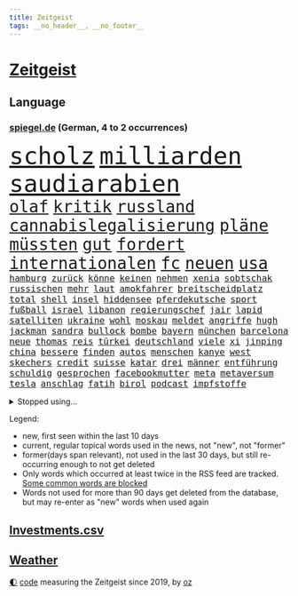 ```yaml
---
title: Zeitgeist
tags: __no_header__, __no_footer__
---
```


# [Zeitgeist](https://oliz.io/zeitgeist/)

## Language

<h3><a href="https://www.spiegel.de" target="_blank">spiegel.de</a> (German, 4 to 2 occurrences)</h3>
<p style="font-family:monospace">
<span style="font-size:32pt"><a href="news_links.html#scholz" class="current">scholz</a></span>
<span style="font-size:32pt"><a href="news_links.html#milliarden" class="current">milliarden</a></span>
<span style="font-size:32pt"><a href="news_links.html#saudiarabien" class="current">saudiarabien</a></span>
<br>
<span style="font-size:22pt"><a href="news_links.html#olaf" class="current">olaf</a></span>
<span style="font-size:22pt"><a href="news_links.html#kritik" class="current">kritik</a></span>
<span style="font-size:22pt"><a href="news_links.html#russland" class="current">russland</a></span>
<span style="font-size:22pt"><a href="news_links.html#cannabislegalisierung" class="new">cannabislegalisierung</a></span>
<span style="font-size:22pt"><a href="news_links.html#pläne" class="current">pläne</a></span>
<span style="font-size:22pt"><a href="news_links.html#müssten" class="current">müssten</a></span>
<span style="font-size:22pt"><a href="news_links.html#gut" class="current">gut</a></span>
<span style="font-size:22pt"><a href="news_links.html#fordert" class="current">fordert</a></span>
<span style="font-size:22pt"><a href="news_links.html#internationalen" class="current">internationalen</a></span>
<span style="font-size:22pt"><a href="news_links.html#fc" class="current">fc</a></span>
<span style="font-size:22pt"><a href="news_links.html#neuen" class="current">neuen</a></span>
<span style="font-size:22pt"><a href="news_links.html#usa" class="current">usa</a></span>
<br>
<span style="font-size:12pt"><a href="news_links.html#hamburg" class="current">hamburg</a></span>
<span style="font-size:12pt"><a href="news_links.html#zurück" class="current">zurück</a></span>
<span style="font-size:12pt"><a href="news_links.html#könne" class="current">könne</a></span>
<span style="font-size:12pt"><a href="news_links.html#keinen" class="current">keinen</a></span>
<span style="font-size:12pt"><a href="news_links.html#nehmen" class="current">nehmen</a></span>
<span style="font-size:12pt"><a href="news_links.html#xenia" class="new">xenia</a></span>
<span style="font-size:12pt"><a href="news_links.html#sobtschak" class="new">sobtschak</a></span>
<span style="font-size:12pt"><a href="news_links.html#russischen" class="current">russischen</a></span>
<span style="font-size:12pt"><a href="news_links.html#mehr" class="current">mehr</a></span>
<span style="font-size:12pt"><a href="news_links.html#laut" class="current">laut</a></span>
<span style="font-size:12pt"><a href="news_links.html#amokfahrer" class="new">amokfahrer</a></span>
<span style="font-size:12pt"><a href="news_links.html#breitscheidplatz" class="new">breitscheidplatz</a></span>
<span style="font-size:12pt"><a href="news_links.html#total" class="current">total</a></span>
<span style="font-size:12pt"><a href="news_links.html#shell" class="new">shell</a></span>
<span style="font-size:12pt"><a href="news_links.html#insel" class="current">insel</a></span>
<span style="font-size:12pt"><a href="news_links.html#hiddensee" class="new">hiddensee</a></span>
<span style="font-size:12pt"><a href="news_links.html#pferdekutsche" class="new">pferdekutsche</a></span>
<span style="font-size:12pt"><a href="news_links.html#sport" class="current">sport</a></span>
<span style="font-size:12pt"><a href="news_links.html#fußball" class="current">fußball</a></span>
<span style="font-size:12pt"><a href="news_links.html#israel" class="current">israel</a></span>
<span style="font-size:12pt"><a href="news_links.html#libanon" class="current">libanon</a></span>
<span style="font-size:12pt"><a href="news_links.html#regierungschef" class="current">regierungschef</a></span>
<span style="font-size:12pt"><a href="news_links.html#jair" class="current">jair</a></span>
<span style="font-size:12pt"><a href="news_links.html#lapid" class="current">lapid</a></span>
<span style="font-size:12pt"><a href="news_links.html#satelliten" class="current">satelliten</a></span>
<span style="font-size:12pt"><a href="news_links.html#ukraine" class="current">ukraine</a></span>
<span style="font-size:12pt"><a href="news_links.html#wohl" class="current">wohl</a></span>
<span style="font-size:12pt"><a href="news_links.html#moskau" class="current">moskau</a></span>
<span style="font-size:12pt"><a href="news_links.html#meldet" class="current">meldet</a></span>
<span style="font-size:12pt"><a href="news_links.html#angriffe" class="current">angriffe</a></span>
<span style="font-size:12pt"><a href="news_links.html#hugh" class="current">hugh</a></span>
<span style="font-size:12pt"><a href="news_links.html#jackman" class="current">jackman</a></span>
<span style="font-size:12pt"><a href="news_links.html#sandra" class="new">sandra</a></span>
<span style="font-size:12pt"><a href="news_links.html#bullock" class="new">bullock</a></span>
<span style="font-size:12pt"><a href="news_links.html#bombe" class="current">bombe</a></span>
<span style="font-size:12pt"><a href="news_links.html#bayern" class="current">bayern</a></span>
<span style="font-size:12pt"><a href="news_links.html#münchen" class="current">münchen</a></span>
<span style="font-size:12pt"><a href="news_links.html#barcelona" class="current">barcelona</a></span>
<span style="font-size:12pt"><a href="news_links.html#neue" class="current">neue</a></span>
<span style="font-size:12pt"><a href="news_links.html#thomas" class="current">thomas</a></span>
<span style="font-size:12pt"><a href="news_links.html#reis" class="current">reis</a></span>
<span style="font-size:12pt"><a href="news_links.html#türkei" class="current">türkei</a></span>
<span style="font-size:12pt"><a href="news_links.html#deutschland" class="current">deutschland</a></span>
<span style="font-size:12pt"><a href="news_links.html#viele" class="current">viele</a></span>
<span style="font-size:12pt"><a href="news_links.html#xi" class="current">xi</a></span>
<span style="font-size:12pt"><a href="news_links.html#jinping" class="current">jinping</a></span>
<span style="font-size:12pt"><a href="news_links.html#china" class="current">china</a></span>
<span style="font-size:12pt"><a href="news_links.html#bessere" class="current">bessere</a></span>
<span style="font-size:12pt"><a href="news_links.html#finden" class="current">finden</a></span>
<span style="font-size:12pt"><a href="news_links.html#autos" class="current">autos</a></span>
<span style="font-size:12pt"><a href="news_links.html#menschen" class="current">menschen</a></span>
<span style="font-size:12pt"><a href="news_links.html#kanye" class="current">kanye</a></span>
<span style="font-size:12pt"><a href="news_links.html#west" class="current">west</a></span>
<span style="font-size:12pt"><a href="news_links.html#skechers" class="new">skechers</a></span>
<span style="font-size:12pt"><a href="news_links.html#credit" class="new">credit</a></span>
<span style="font-size:12pt"><a href="news_links.html#suisse" class="new">suisse</a></span>
<span style="font-size:12pt"><a href="news_links.html#katar" class="current">katar</a></span>
<span style="font-size:12pt"><a href="news_links.html#drei" class="current">drei</a></span>
<span style="font-size:12pt"><a href="news_links.html#männer" class="current">männer</a></span>
<span style="font-size:12pt"><a href="news_links.html#entführung" class="current">entführung</a></span>
<span style="font-size:12pt"><a href="news_links.html#schuldig" class="current">schuldig</a></span>
<span style="font-size:12pt"><a href="news_links.html#gesprochen" class="current">gesprochen</a></span>
<span style="font-size:12pt"><a href="news_links.html#facebookmutter" class="current">facebookmutter</a></span>
<span style="font-size:12pt"><a href="news_links.html#meta" class="current">meta</a></span>
<span style="font-size:12pt"><a href="news_links.html#metaversum" class="new">metaversum</a></span>
<span style="font-size:12pt"><a href="news_links.html#tesla" class="current">tesla</a></span>
<span style="font-size:12pt"><a href="news_links.html#anschlag" class="current">anschlag</a></span>
<span style="font-size:12pt"><a href="news_links.html#fatih" class="new">fatih</a></span>
<span style="font-size:12pt"><a href="news_links.html#birol" class="new">birol</a></span>
<span style="font-size:12pt"><a href="news_links.html#podcast" class="current">podcast</a></span>
<span style="font-size:12pt"><a href="news_links.html#impfstoffe" class="current">impfstoffe</a></span>
</p>
<details>
<summary>Stopped using...</summary>
<p class="former" style="font-size:12pt">
anwohner(735) ausbruch(735) erholung(735) manöver(735) tatverdächtige(735) auftakt(734) coronainfektion(734) gewaltig(734) israelische(734) wichtigste(734) beeinflussen(733) digitalisierung(733) entlassung(733) geschickt(733) scheinen(733) stich(733) volkswagen(733) abschied(732) aktien(732) isolation(732) korruption(732) verluste(732) amerikanische(731) berühmt(731) kurzarbeit(731) summe(731) südkorea(731) awards(730) feierte(730) gerechtigkeit(730) leipziger(730) phase(730) umfeld(730) nahverkehr(729) richten(729) untersuchungshaft(729) verabschiedet(729) weißen(729) 400(728) anderes(728) ausgesprochen(728) beobachtet(728) brexit(728) diskussion(728) enthüllt(728) legendären(728) sachsenanhalt(728) vermögen(728) zahlreichen(728) 2000(727) auswahl(727) becker(727) bilden(727) bildern(727) eindämmen(727) enorm(727) fort(727) kaputt(727) klimaneutral(727) landesregierung(727) lobt(727) persönliche(727) schatten(727) spdpolitikerin(727) verdachts(727) verstärken(727) wohnhaus(727) bloß(726) fließt(726) flugzeuge(726) konzerne(726) pflege(726) rechtsextremismus(726) demonstriert(725) dreimal(725) endgültig(725) erfolgreiche(725) hubschrauber(725) impfung(725) infektion(725) jedenfalls(725) meinungsfreiheit(725) name(725) rettungskräfte(725) schwester(725) simon(725) spätestens(725) usschauspielerin(725) wirken(725) brandenburg(724) einziehen(724) hinterher(724) klinik(724) maß(724) märchen(724) rafael(724) themen(724) ungarns(724) bekanntesten(723) bot(723) gebrochen(723) gestoßen(723) hund(723) höchststand(723) radsport(723) richtige(723) schnelltests(723) zuversicht(723) einstigen(722) endspiel(722) erneuten(722) ersetzen(722) gesprächen(722) trennung(722) umweltministerin(722) unterstützer(722) abgehört(721) cartoons(721) julian(721) körperverletzung(721) nahen(721) untersuchen(721) verdächtigt(721) verpassen(721) wolle(721) 130(720) beschließen(720) coronapolitik(720) entsetzen(720) premiere(720) staats(720) tokio(720) ton(720) virologen(720) werke(720) abgebrochen(719) eskalieren(719) gegenteil(719) symptome(719) unbedingt(719) berater(718) berät(718) gehandelt(718) kilometern(718) mitteln(718) olympische(718) teenager(718) verbessert(716) wochenlang(715) auftreten(714) gerechnet(714) verstößt(714) verteidigen(714) gabriel(713) zusammenstoß(713) echten(712) le(712) motor(712) rollt(712) ökonomen(712) gemeinsames(711) sehnsucht(711) wind(711) erderwärmung(710) pflegekräfte(710) brach(709) rechtzeitig(709) springen(709) ereignisse(708) hunger(708) bob(707) landesweit(707) rasen(707) sachsens(707) sage(707) spanische(707) tennisprofi(707) verwickelt(707) meines(706) müsste(706) fortsetzung(705) landet(705) begrüßt(703) februar(703) ringen(702) apps(701) bier(701) wendet(701) abstieg(700) kassieren(700) automatisch(699) benötigen(697) schaut(697) halbe(696) insolvenz(696) lebensgefährlich(693) finanzielle(692) tisch(691) schwung(690) sarah(689) schmerz(689) kleinkind(688) foto(685) staatlichen(685) sogenannten(682) zeitung(682) impfpflicht(680) gesetzlichen(672) aktionen(666) quadratmeter(665) reihen(664) motivation(643) heidelberg(642) londons(642) berichtete(638) übers(634) iv(622) verleumdung(609) vormarsch(605) ausstellung(600) 5000(595) verlusten(591) neuanfang(587) fluggesellschaft(582) elfjährigen(567) strebt(565) erschoss(563) reue(556) fonds(541) 250(536) werte(536) erschüttern(528) fußballnationalmannschaft(525) japanischen(519) komme(519) reichtum(519) lediglich(514) tennisstar(501) waldbrände(499) felix(494) gefilmt(494) aachen(490) argument(483) zentralbank(482) bezichtigt(479) wenigsten(476) traditionelle(474) bauern(472) kleidung(472) belastung(470) brannte(470) kroatien(470) terroranschlag(469) staatschefs(468) parteispitze(466) erlag(462) grundsätzlich(458) cup(456) australischen(452) auszeit(448) emiraten(444) sorgten(443) bedankt(442) zögert(442) dominieren(440) fällig(438) technischen(437) kollision(434) erweisen(425) höchstwert(423) umkämpften(416) verteuern(414) paket(412) löschen(409) flüchtende(404) vorhang(404) scholz'(403) staatsbesuch(402) nachmittag(399) harris(398) landwirte(398) lutz(393) agiert(392) verbündeten(392) world(392) 22jährige(390) gesetzesänderung(390) wachsende(390) operationen(389) minderheiten(387) getöteten(386) gewandt(384) royals(384) jeffrey(380) angeschlossen(378) floyd(377) protestierten(377) ostdeutschen(376) bekräftigt(371) kremlsprecher(371) schränkt(370) abhängigkeit(369) exportiert(368) gezielte(367) krankenkassen(364) vorsitz(364) vermitteln(362) knappheit(359) gedrängt(357) einander(356) siebten(356) spürbar(355) kälte(350) leise(350) rotterdam(350) argumenten(349) plastikmüll(349) ansicht(345) scherz(345) ungewöhnliche(344) magazin(343) perspektive(343) booster(342) vorzugehen(342) hals(339) fahndet(337) stadtteil(334) sekunde(333) bekannteste(331) eindringlichen(325) kürzer(325) lärm(321) schienen(320) technischer(319) pech(315) otto(314) laura(313) beteiligte(312) bundesfinanzminister(310) waffenruhe(310) sank(309) unogeneralsekretär(309) auseinandersetzungen(308) angekündigte(306) positiver(306) nordirak(305) wmteilnahme(305) menschenrechtslage(304) erwiesen(302) pink(302) lehrerinnen(301) verteuert(299) überlebten(296) altkanzler(295) senden(294) preissteigerungen(292) begleiter(290) gottesdienst(290) gedenkt(288) bundesinnenministerin(287) südpazifik(287) bafög(286) nadal(286) oscars(284) bredouille(282) gefechte(281) heikel(281) systematisch(278) bijan(277) djirsarai(277) match(272) 2500(271) austritt(270) juristischen(270) lemke(268) steffi(268) städtetag(268) verringern(268) zahlreicher(268) pelé(267) großbrand(266) ausgeschieden(263) geschenk(261) kümmert(261) geklagt(259) getragen(257) vergleichsweise(253) krankheiten(251) royal(251) lawrow(249) afrikanischen(248) braut(248) klingen(248) flughäfen(245) strände(245) cyberattacken(244) umfragen(244) great(239) mögliches(239) unwetter(239) einmalige(238) verwaltung(238) mut(237) pausen(236) gestrandet(235) verspätungen(235) behauptete(234) kylian(234) mbappé(234) mohammed(231) norwegischer(231) 1982(229) schlägen(228) we(228) samt(227) bürokratie(226) leak(226) begleiten(225) aufhebung(223) sklaverei(220) neunten(219) jennifer(218) km/h(218) schwarzmeerflotte(218) gegendemonstranten(217) südamerika(217) anlässlich(215) bomben(214) drohten(212) stopfen(212) ausweitung(210) verbrauchern(210) hochrangigen(209) maskendeals(209) örtlichen(209) mobil(208) schmerzen(208) vereinbaren(208) ausfällen(207) erdöl(207) kurse(207) sondervermögen(207) finnische(206) künstlerin(206) mutige(206) ausgang(205) baustelle(205) mariupol(205) messerangriff(205) heben(204) instrumentalisiert(204) ansteigen(203) applaus(203) marathon(203) söhne(203) verliehen(203) belgrad(197) sozial(197) staatsbürgerschaft(197) ständige(197) typ(197) 25jähriger(195) dylan(195) embargo(195) verteidigte(195) oligarch(193) verwüstungen(193) geschäftsleute(192) liveübertragung(192) villen(192) flossen(191) unsicherheit(191) gelassenheit(190) weizen(190) beispiele(189) kadaver(188) überlebenden(188) bewertung(187) spürt(187) flüssiggas(186) house(186) talent(186) kalt(185) tegernsee(185) bestreiten(183) ordentlich(183) verweis(182) zweifelhaften(182) auslösen(181) bezeichnen(180) energieminister(180) 48(179) aufgeführt(179) feiernder(179) beschuldigen(178) erhalt(178) fernen(178) heike(178) motto(177) landwirt(176) öpnv(176) irrtümer(175) registrierte(175) speichern(175) zusätzlich(175) besichtigen(174) germania(171) mandat(171) ufer(171) impfkommission(170) markiert(170) aserbaidschan(169) butscha(169) gewalttaten(169) jack(169) vergewaltigungen(169) behoben(168) bafögreform(167) energiemanager(166) toxische(166) besetzen(165) islamist(165) steuersenkung(165) warteten(165) pelosi(164) bebt(162) menschenhandel(162) billigen(161) iserlohn(161) joker(161) morden(161) besuchte(160) taifun(160) mars(159) punks(159) 91jährige(158) iaea(158) nagelsmann(157) dieb(156) gekürzt(156) gepäck(155) jubel(155) kopenhagen(155) pogba(154) explodierenden(152) ringtausch(152) würdigt(151) gaza(150) lesung(148) stiehlt(148) verbliebenen(148) nachnamen(147) schrecklich(147) skulpturen(146) unbewohnbar(146) ac(145) bäcker(145) herausgekommen(145) isoliert(145) mobbing(145) 14jährigen(143) carlo(143) mordfall(142) basketball(141) dubiose(139) homosexuelle(139) ifoumfrage(139) bedingung(138) billigticket(138) europameister(138) prüfer(138) verhaftungen(138) computer(137) homosexuellen(137) massivem(137) objekte(137) rügen(137) brennende(136) sylt(136) waggons(136) restlichen(135) sportlich(135) verwenden(135) anwesen(134) ausgezahlt(134) budget(134) familienplanung(134) 16jährigen(133) angeschlagenen(133) borne(133) brennen(133) mexikaner(133) heimem(132) kapazitäten(131) votum(131) 110(130) anzeige(130) dividende(130) lidl(129) provider(127) tierschutz(127) bedarf(126) lob(126) oberkörper(126) verhaftung(126) 54(125) einreichen(125) kaffee(125) ausgesucht(124) einrichtungsbezogene(124) unantastbar(124) auswerten(122) erfinden(122) jugendlicher(122) verdiente(122) konservativer(121) tschechischen(121) bluff(120) eingeholt(120) fletcher(120) neunjährige(120) republikanischer(120) risikofaktoren(120) yorks(120) demonstrierten(119) frauenteam(119) zunehmender(118) disney+(117) schweine(117) syriens(116) zurückzuführen(116) absoluter(115) blöße(115) defekt(115) einsätze(115) gerungen(115) gnabry(115) intervention(115) mitgliederversammlung(115) sebastián(115) serge(115) begeisterung(114) henry(114) kaputte(114) nostalgie(114) regenbogenflagge(114) bestellte(113) unwahrscheinlicher(113) notaufnahme(112) seemanöver(112) christina(111) finde(111) lachen(111) speicherung(111) dfbteam(110) gleiche(110) regionalen(110) shakira(110) homo(109) klimaanlagen(109) neuseelands(109) achtjähriger(108) christlichen(108) g7gipfel(107) zweijährigen(107) arbeiteten(106) bergung(105) grenzkontrollen(105) älter(105) baku(104) golfstaat(104) großartige(102) platziert(102) usmedien(102) vorantreiben(102) fester(101) gottschalk(101) gründung(101) verteilen(101) albanien(100) bildungsministerium(100) gegenstand(100) rassismusvorwürfe(99) trainingslager(98) wirtschaftsleistung(98) braun(97) pflegeheimen(97) gasversorgers(96) lebensweise(96) zinserhöhungen(96) abschwung(95) batterien(95) eingeweiht(95) tierquälerei(95) unzufriedenheit(95) fdpjustizminister(94) freizeit(94) michail(94) vulkanausbruch(94) british(93) fläche(93) militärhistoriker(93) phantom(93) prideparade(93) ungleicher(93) ausgebeutet(92) beleuchtet(92) beschlossenen(92) oper(92) personalie(92) schlangen(92) überdenken(92) durchsuchung(91) geht's(91) landwirtschaft(91) mailänder(91) maschinenbau(91) olympiasieger(91) portugals(91) ratschläge(91) regelt(91) sportgrafik(91) umkämpfte(91) weiterlaufen(91) wertschöpfung(91) abgefedert(90) artillerie(90) bleibe(90) doppel(90) kontroversen(90) küstenort(90) marode(90) rettungsaktion(90) verstarb(90) aufstockung(89) ausgedünnt(89) einschlag(89) festgenommene(89) indizien(89) problematischen(89) stationen(89) dummheit(88) milliardenverluste(88) minenräumer(88) niedrigsten(88) angestellt(87) hauptsache(87) streikt(87) unvorstellbar(87) usrepublikaner(87) gefechten(86) gelbe(86) hilfskräfte(86) ligarekord(86) abheben(85) horst(85) streicheln(85) usmilitär(85) finanzpolitischen(84) flasche(84) gasfirma(84) gedämmt(84) hacktivisten(84) legal(84) unregelmäßigkeiten(84) 2040(83) anreiz(83) hehl(83) 22jährigen(82) gasimporteure(82) grundstück(82) mordete(82) prangte(82) stadtwerke(82) verpflichten(82) wiedersehen(82) woody(82) erschossenen(81) getränkeindustrie(81) glücklichen(81) hungrig(81) konfisziert(81) nicolai(81) ubahnen(81) 151(80) abgebaut(80) ablösen(80) bestechung(80) bucht(80) eurechtsstaatsverfahren(80) expertinnen(80) hunderttausender(80) staatshilfe(80) kreativ(79) schriftzug(79) schwede(79) ebikes(78) hartz(78) heizungen(78) joint(78) klärung(78) verdächtigem(78) verstaatlichen(78) eingebüßt(77) erwarte(77) flüssiggasterminal(77) niedrigeren(77) rauchwolke(77) schusswaffe(77) bewahrt(76) fdpgeneralsekretär(76) juri(76) kohlekraftwerk(76) niederländerin(76) siedelt(76) unwillen(76) vergleicht(76) achter(75) elektrolkw(75) eurecht(75) gewisse(75) shinzo(75) taxonomie(75) weltbevölkerung(75) angehoben(74) fpö(74) gebete(74) jakob(74) neueste(74) quasare(74) ringe(74) teenagern(74) unterstrich(74) vincent(74) baubranche(73) dünger(73) halbinsel(73) installieren(73) kenianer(73) sexistischen(73) unterkünfte(73) siebtes(72) webb(72) weltraumteleskop(72) abteilung(71) challenge(71) freundes(71) gestresst(71) hagen(71) knast(71) leitzins(71) sarg(71) angekündigten(70) gab's(70) gasimport(70) gehenden(70) kulturpolitik(70) motorradfahrer(70) spielberg(70) wagnersöldner(70) wendete(70) brandung(69) frachtflugzeug(69) gefängnissen(69) gesprächsbereit(69) heizkosten(69) hortete(69) lewandowskis(69) rezessionsgefahr(69) verwundbar(69) eughurteil(68) fronten(68) hebel(68) schlimmeres(68) verschwendet(68) äußerst(68) abgeräumt(67) annette(67) bewältigen(67) darling(67) inselstaat(67) raisi(67) selfie(67) verursachen(67) beibehalten(66) prekären(66) spiegelreporterin(66) strahlung(66) abhielten(65) beeilen(65) annemiek(64) unsägliche(64) verzeichneten(64) vleuten(64) werben(64) aktienmärkten(63) erstaunliche(63) flugausfälle(63) italia(63) kleen(63) machtverlust(63) postfaschistische(63) sexkolumnistin(63) übergibt(63) klassen(62) komplikationen(62) messerstecher(62) parteifreunde(62) scheidenden(62) videospiel(62) virginia(62) anand(61) dachten(61) einhaltung(61) exweltmeister(61) fußballspieler(61) nicholson(61) schuf(61) tücken(61) vorstellbar(61) ambitionen(60) brutkolonien(60) elton(60) mitgehen(60) parken(60) rad(60) raumtemperatur(60) stritt(60) umlage(60) weltgrößten(60) sigmar(59) weltweiter(59) überdurchschnittlich(59) 187(58) schulkinder(58) solch(58) weggefährten(58) armeen(57) besuchern(57) bundespräsidenten(57) durchzusetzen(57) hannah(57) heidenheim(57) knackt(57) schalten(57) terminen(57) verhöhnt(57) waldbränden(57) zunehmendes(57) abläufe(56) breitensport(56) home(56) schwiegereltern(56) tranken(56) geheimdienstes(55) klimaerwärmung(55) nachsehen(55) qualifizierten(55) saniert(55) selbstbewusstsein(55) stränden(55) 2005(54) globes(54) to(54) usdemokratin(54) viermaligen(54) angeordnete(53) dunkelsten(53) nominierten(53) preisgeben(53) unkontrolliert(53) weggefährte(53) 1993(52) lieferengpässen(52) preisentwicklung(52) wiederholte(52) wolkenkratzer(52) zusammenprall(52) faust(51) gerste(51) johann(51) raumsonde(51) zugrunde(51) cancel(50) culture(50) erkundet(50) hauptinsel(50) lagerhalle(50) meeren(50) toiletten(50) amerikanischer(49) kriminalpolizei(49) lehr(49) leitzinserhöhung(49) musikers(49) waters(49) geburtenziffer(48) internetportale(48) nasasonde(48) produzent(48) ritt(48) arbeitstag(47) flugzeugträger(47) harsche(47) klassische(47) quadratmetern(47) rundfunk(47) uss(47) heutige(46) immens(46) kostenexplosion(46) meiler(46) 88(45) absturzstelle(45) atomkraftwerks(45) einstimmig(45) elefanten(45) führungskraft(45) geburten(45) gestank(45) literaturauszeichnung(45) tropen(45) unruhen(45) berufungsgericht(44) pandemiejahr(44) rechtspopulistischen(44) wahlbeobachter(44) 1300(43) ausgelobt(43) geschlechtergerechtigkeit(43) jordan(43) kernkraft(43) klargestellt(43) täuschen(43) vermögenswerte(43) absprung(42) annahmen(42) eingesammelt(42) spiegelcartoonisten(42) spitzenklub(42) tagelangen(42) zeidler(42) bemerkung(41) rudern(41) wiederzubeleben(41) 417(40) beatrice(40) eingreifen(40) handschlag(40) klappen(40) meteoriteneinschlag(40) minimalziel(40) nämlich(40) regierungssprecher(40) sensationell(40) spionage(40) tauchten(40) vorigen(40) gorman(39) interessierte(39) ringer(39) umgebung(39) verlage(39) armenien(38) forschern(38) gaskosten(38) schönberger(38) springreiter(38) toronto(38) glaubte(37) hate(37) neutraler(37) schulsenator(37) symbolischen(37) urlaubstage(37) urnengang(37) antisemitisch(36) atlantik(36) gegenmaßnahme(36) gewähren(36) grundrauschen(36) katerstimmung(36) krisenkommunikation(36) luxusvilla(36) talkshow(36) coronabooster(35) cumex(35) eriwan(35) europameisterschaften(35) faktor(35) ideologen(35) kickl(35) krisenmodus(35) sofortigen(35) tabellenführung(35) belagerung(34) energieexpertin(34) fsb(34) menschengruppe(34) piste(34) spritztour(34) untergeht(34) armeniens(33) erforscht(33) gesünder(33) gewerbsmäßigen(33) paradies(33) sicherung(33) todesopfern(33) weitaus(33) wirtschaften(33) filatjew(32) schonungslos(32) transporte(32) 440(31) belgischen(31) berlinfriedrichshain(31) deckelung(31) entstehen(31) gratis(31) krankenwagen(31) amtsstuben(30) archäologen(30) bundesbank(30) kriminalität(30) lehrermangel(30) pubs(30) bauer(29) behindert(29) einsteigen(29) unkompliziert(29) unterwandern(29) ökosystem(29) 215(28) ausgespart(28) aydemir(28) fallende(28) fatma(28) hinein(28) hörbar(28) remco(28) repariert(28) spieltagen(28) stallone(28) sylvester(28) tonga(28) unterwasservulkans(28) wessen(28) geschönte(27) haltbarkeitsdatum(27) hingenommen(27) neuesten(27) seniorinnen(27) baggern(26) normalisieren(26) ter(26) gegeneinander(25) mädchens(25) vorfahrt(25) achte(24) pandemiemodus(24) parteiübergreifend(24) wahnvorstellungen(24) zusätzliches(24) instrumentalisieren(23) klartext(23) rundgang(23) terrorverdacht(23) 85jährige(22) bösewicht(22) demonstrative(22) folgenlos(22) reeperbahn(22) schuldenfalle(22) tvcomeback(22) unterrichtsausfall(22) unterzahl(22) gaslieferstopp(21) kompetent(21) nationalgarde(21) rostocker(21) schafften(21) spione(21) verhör(21) amanda(20) bezwingen(20) geschäften(20) vakzinen(20) basketballem(19) bildungsangebote(19) ehre(19) einzelzeitfahren(19) fiktive(19) omikronimpfstoffe(19) stürmt(19) verstieß(19) auftragsbestand(18) beobachter(18) ergänzen(18) forcieren(18) hauptmann(18) hinweisgeber(18) selbstvertrauen(18) sportvorstand(18) tweets(18) ungesund(18) wahlkreis(18) 2050(17) blumen(17) börsenkurse(17) dean(17) hessischen(17) militärexperte(17) miserablen(17) nutzern(17) verständigen(17) volkswirt(17) wasserversorgung(17) beherrscht(16) energielieferanten(16) entschlossenheit(16) fachleuten(16) verschwörungstheorien(16) zugzwang(16) bundeskriminalamt(15) charles’(15) ey(15) frances(15) friert(15) kommunalpolitiker(15) rückblick(15) sanierungsfall(15) streitthema(15) tiafoe(15) weltberühmt(15) bootsunglück(14) erfindet(14) francisco(14) kremlnähe(14) ronald(14) windsor(14) anwesende(13) auskommen(13) beihilfe(13) erhärtete(13) filmaufnahmen(13) gasimporteur(13) informatik(13) peinlichen(13) reserve(13) ukrainepolitik(13) verkneifen(13) vng(13) angrenzenden(12) berechnen(12) grenzgebiet(12) hauptadressat(12) pflichtfach(12) abstimmungen(11) bandenkriminalität(11) bills(11) buffalo(11) geklaut(11) legendär(11) nullcovidkurs(11) sozialdemokratische(11) totschlag(11)
</p>
</details>
<p>Legend:
<ul>
<li><span class="new">new</span>, first seen within the last 10 days</li>
<li><span class="current">current</span>, regular topical words used in the news, not "new", not "former"</li>
<li><span class="former">former(days span relevant)</span>, not used in the last 30 days, but still re-occurring enough to not get deleted</li>
<li>Only words which occurred at least twice in the RSS feed are tracked. <a href="language/filters.py">Some common words are blocked</a></li>
<li>Words not used for more than 90 days get deleted from the database, but may re-enter as "new" words when used again</li>
</ul>
</p>

## [Investments](investments.html)[.csv](investments.csv)

## [Weather](weather.html)

<footer>
<a href="javascript:toggleTheme()" class="nav">🌓</a>
<a href="https://github.com/ooz/zeitgeist">code</a> measuring the Zeitgeist since 2019, by <a href="https://oliz.io">oz</a>
</footer>
